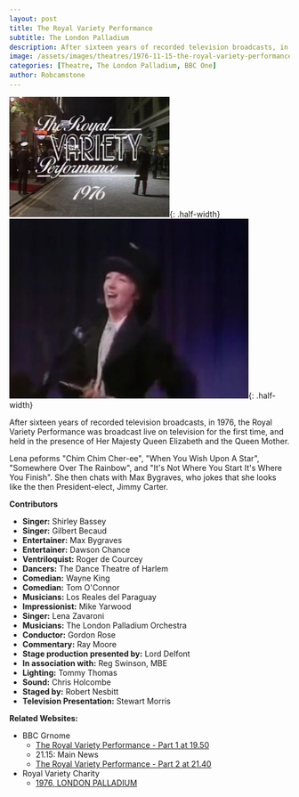 ```yaml
---
layout: post
title: The Royal Variety Performance
subtitle: The London Palladium
description: After sixteen years of recorded television broadcasts, in 1976, the Royal Variety Performance was broadcast live on television for the first time, and held in the presence of Her Majesty Queen Elizabeth and the Queen Mother.
image: /assets/images/theatres/1976-11-15-the-royal-variety-performance.jpg
categories: [Theatre, The London Palladium, BBC One]
author: Robcamstone
---
```


![](/assets/images/theatres/1976-11-15-the-royal-variety-performance-01.jpg){: .half-width}
![](/assets/images/theatres/1976-11-15-the-royal-variety-performance-02.jpg){: .half-width}

After sixteen years of recorded television broadcasts, in 1976, the Royal Variety Performance was broadcast live on television for the first time, and held in the presence of Her Majesty Queen Elizabeth and the Queen Mother.

Lena peforms "Chim Chim Cher-ee", "When You Wish Upon A Star", "Somewhere Over The Rainbow", and "It's Not Where You Start It's Where You Finish". She then chats with Max Bygraves, who jokes that she looks like the then President-elect, Jimmy Carter.

**Contributors**
* **Singer:** Shirley Bassey
* **Singer:** Gilbert Becaud
* **Entertainer:** Max Bygraves
* **Entertainer:** Dawson Chance
* **Ventriloquist:** Roger de Courcey
* **Dancers:** The Dance Theatre of Harlem
* **Comedian:** Wayne King
* **Comedian:** Tom O'Connor
* **Musicians:** Los Reales del Paraguay
* **Impressionist:** Mike Yarwood
* **Singer:** Lena Zavaroni
* **Musicians:** The London Palladium Orchestra
* **Conductor:** Gordon Rose
* **Commentary:** Ray Moore
* **Stage production presented by:** Lord Delfont
* **In association with:** Reg Swinson, MBE
* **Lighting:** Tommy Thomas
* **Sound:** Chris Holcombe
* **Staged by:** Robert Nesbitt
* **Television Presentation:** Stewart Morris

**Related Websites:**
* BBC Grnome
   * [The Royal Variety Performance - Part 1 at 19.50](http://genome.ch.bbc.co.uk/65077f8dc91f44eab77bed92870daa99)
   * 21.15: Main News
   * [The Royal Variety Performance - Part 2 at 21.40](https://genome.ch.bbc.co.uk/87bc447cf62e41509333f247e3394473)
* Royal Variety Charity
   * [1976, LONDON PALLADIUM](http://www.royalvarietycharity.org/royal-variety-performance/archive/detail/1976-london-palladium)
